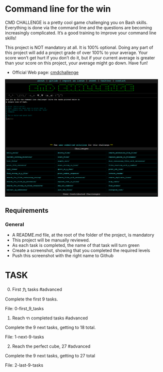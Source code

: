 # Command line for the win

CMD CHALLENGE is a pretty cool game challenging you on Bash skills. Everything is done via the command line and the questions are becoming increasingly complicated. It’s a good training to improve your command line skills!

This project is NOT mandatory at all. It is 100% optional. Doing any part of this project will add a project grade of over 100% to your average. Your score won’t get hurt if you don’t do it, but if your current average is greater than your score on this project, your average might go down. Have fun!

- Official Web page: [cmdchallenge](https://cmdchallenge.com/)

![](cmdchallenge.fw.png)

## Requirements

### General

- A README.md file, at the root of the folder of the project, is mandatory
- This project will be manually reviewed.
- As each task is completed, the name of that task will turn green
- Create a screenshot, showing that you completed the required levels
- Push this screenshot with the right name to Github


# TASK

0. First 九 tasks #advanced

Complete the first 9 tasks.

File: 0-first_9_tasks


1. Reach חי completed tasks #advanced

Complete the 9 next tasks, getting to 18 total.

File: 1-next-9-tasks

2. Reach the perfect cube, 27 #advanced

Complete the 9 next tasks, getting to 27 total

File: 2-last-9-tasks
